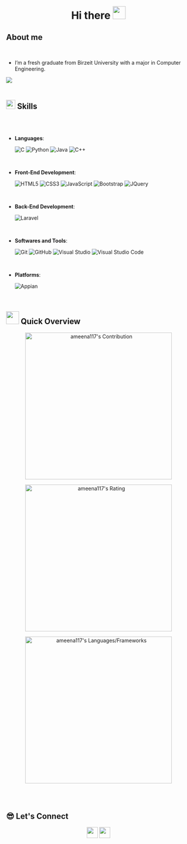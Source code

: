 
<h1 align="center"><b>Hi there </b><img src="https://media.giphy.com/media/hvRJCLFzcasrR4ia7z/giphy.gif" width="35"></h1>

## About me

<br>

- I’m a fresh graduate from Birzeit University with a major in Computer Engineering.

<img src="https://user-images.githubusercontent.com/73097560/115834477-dbab4500-a447-11eb-908a-139a6edaec5c.gif"><br><br>

## <img src="https://media2.giphy.com/media/QssGEmpkyEOhBCb7e1/giphy.gif?cid=ecf05e47a0n3gi1bfqntqmob8g9aid1oyj2wr3ds3mg700bl&rid=giphy.gif" width ="25"><b> Skills</b>
<br>
<br />
<p align="center">

- **Languages**:
    
    ![C](https://img.shields.io/badge/C%20-%232370ED.svg?style=for-the-badge&logo=c&logoColor=white)
    ![Python](https://img.shields.io/badge/Python%20-%2314354C.svg?style=for-the-badge&logo=python&logoColor=white)
    ![Java](https://img.shields.io/badge/Java%20-%232370ED.svg?style=for-the-badge&logo=java&logoColor=white)
    ![C++](https://img.shields.io/badge/C++%20-659bd3.svg?style=for-the-badge&logo=C%2B%2B&logoColor=white)



<br>   
    
- **Front-End Development**:

   ![HTML5](https://img.shields.io/badge/HTML5%20-%23E34F26.svg?style=for-the-badge&logo=html5&logoColor=white)
   ![CSS3](https://img.shields.io/badge/CSS%20-%231572B6.svg?style=for-the-badge&logo=css3&logoColor=white)
   ![JavaScript](https://img.shields.io/badge/JavaScript%20-%23F7DF1E.svg?style=for-the-badge&logo=javascript&logoColor=white)
  ![Bootstrap](https://img.shields.io/badge/Bootstrap%20-7811f7.svg?style=for-the-badge&logo=Bootstrap&logoColor=white)
  ![JQuery](https://img.shields.io/badge/JQuery%20-538ae0.svg?style=for-the-badge&logo=JQuery&logoColor=white)
  

<br>

- **Back-End Development**:

    ![Laravel](https://img.shields.io/badge/php%20laravel-%23327FC7.svg?style=for-the-badge&logo=laravel&logoColor=white)
    
<br>

- **Softwares and Tools**:

    ![Git](https://img.shields.io/badge/git-%23F05033.svg?style=for-the-badge&logo=git&logoColor=white)
    ![GitHub](https://img.shields.io/badge/github-%23121011.svg?style=for-the-badge&logo=github&logoColor=white)
   ![Visual Studio](https://img.shields.io/badge/Visual%20Studio-0078d7.svg?style=for-the-badge&logo=visual-studio&logoColor=white)
    ![Visual Studio Code](https://img.shields.io/badge/Visual%20Studio%20Code-7351AC.svg?style=for-the-badge&logo=visual-studio-code&logoColor=white)

<br>

- **Platforms**:

    ![Appian](https://img.shields.io/badge/Appian%20-538ae0.svg?style=for-the-badge&logo=appian&logoColor=white)

</p>

<br>

## <img src="https://media.giphy.com/media/iY8CRBdQXODJSCERIr/giphy.gif" width="35"><b> Quick Overview </b>

<p align = "center">
  <img src = "https://github-readme-stats.vercel.app/api?username=ameena117&count_private=true&theme=dracula&hide_border=true" alt = "ameena117's Contribution" width = 400 >
</p> 
<p align = "center">
  <img src = "https://github-readme-streak-stats.herokuapp.com?user=ameena117&count_private=true&theme=dracula&hide_border=true" alt = "ameena117's Rating" width = 400 >
</p>
</p>

<p align = "center">

 <img src = "https://github-readme-stats.vercel.app/api/top-langs?username=ameena117&show_icons=true&count_private=true&locale=en&layout=compact&langs_count=10&hide_border=true&bg_color=282A36&title_color=DD6387&text_color=fff&icon_color=fff" alt = "ameena117's Languages/Frameworks" width = 400 />
</p>
<br /><br />
<h2 align="left">😎 Let's Connect  </h2>
<p align="center">
  <a href = "mailto:jadallah.ameena@gmail.com"><img src = "https://img.shields.io/badge/Gmail-D14836?style=for-the-badge&logo=gmail&logoColor=white" height = 30></a>
  <a href = "https://www.linkedin.com/in/ameena117/"><img src = "https://img.shields.io/badge/LinkedIn-0077B5?style=for-the-badge&logo=linkedin&logoColor=white"     height = 30></a>
 
</p>
